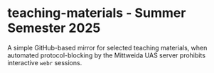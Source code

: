 # teaching-materials - Summer Semester 2025

A simple GitHub-based mirror for selected teaching materials, when automated protocol-blocking by the Mittweida UAS server prohibits interactive `webr` sessions. 
